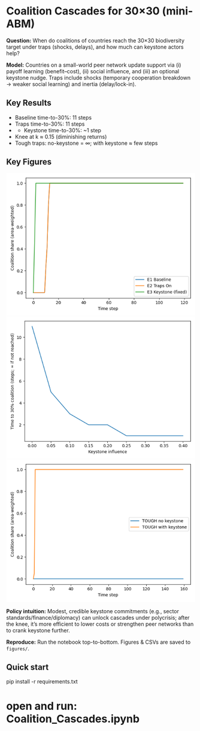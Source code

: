 # Coalition Cascades for 30×30 (mini-ABM)

**Question:** When do coalitions of countries reach the 30×30 biodiversity target under traps (shocks, delays), and how much can keystone actors help?

**Model:** Countries on a small-world peer network update support via (i) payoff learning (benefit–cost), (ii) social influence, and (iii) an optional keystone nudge. Traps include shocks (temporary cooperation breakdown → weaker social learning) and inertia (delay/lock-in).

## Key Results
- Baseline time-to-30%: 11 steps
- Traps time-to-30%: 11 steps
- + Keystone time-to-30%: ~1 step
- Knee at k ≈ 0.15 (diminishing returns)
- Tough traps: no-keystone = ∞; with keystone ≈ few steps

## Key Figures
![E1 vs E2 vs E3](figures/E1_E2_E3_compare_fixed.png)
![Keystone sensitivity](figures/keystone_sensitivity_fixed.png)
![Tough traps](figures/TOUGH_compare.png)



**Policy intuition:** Modest, credible keystone commitments (e.g., sector standards/finance/diplomacy) can unlock cascades under polycrisis; after the knee, it’s more efficient to lower costs or strengthen peer networks than to crank keystone further.

**Reproduce:** Run the notebook top-to-bottom. Figures & CSVs are saved to `figures/`.
## Quick start

pip install -r requirements.txt
# open and run: Coalition_Cascades.ipynb
